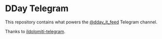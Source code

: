 # DDay Telegram

This repository contains what powers the [@dday_it_feed](https://t.me/dday_it_feed) Telegram channel.

Thanks to [ildolomiti-telegram](https://github.com/matteocontrini/ildolomiti-telegram). 
